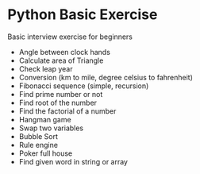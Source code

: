 # Python Basic Exercise
Basic interview exercise for beginners

- Angle between clock hands
- Calculate area of Triangle
- Check leap year
- Conversion (km to mile, degree celsius to fahrenheit)
- Fibonacci sequence (simple, recursion)
- Find prime number or not
- Find root of the number
- Find the factorial of a number
- Hangman game
- Swap two variables
- Bubble Sort
- Rule engine
- Poker full house
- Find given word in string or array
